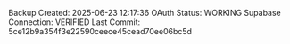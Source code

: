Backup Created: 2025-06-23 12:17:36
OAuth Status: WORKING
Supabase Connection: VERIFIED
Last Commit: 5ce12b9a354f3e22590ceece45cead70ee06bc5d
